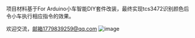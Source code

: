 
项目材料基于For Arduino小车智能DIY套件改装，最终实现tcs3472识别颜色后令小车执行相应指令的效果。

欢迎交流，邮箱1779839259@qq.com
![image](https://github.com/user-attachments/assets/a3d57f0e-3e70-487c-a27c-50174e08bbf7)

